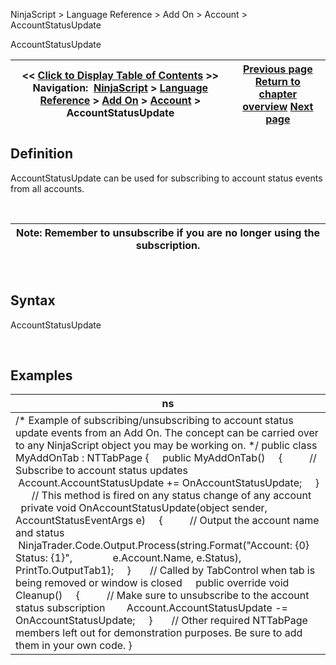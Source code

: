 ﻿


NinjaScript \> Language Reference \> Add On \> Account \> AccountStatusUpdate






















AccountStatusUpdate







| \<\< [Click to Display Table of Contents](accountstatusupdate.md) \>\> **Navigation:**     [NinjaScript](ninjascript-1.md) \> [Language Reference](language_reference_wip-1.md) \> [Add On](add_on-1.md) \> [Account](account_class-1.md) \> AccountStatusUpdate | [Previous page](accountitemupdate-1.md) [Return to chapter overview](account_class-1.md) [Next page](all-1.md) |
| --- | --- |











## Definition


AccountStatusUpdate can be used for subscribing to account status events from all accounts.


 




| Note: Remember to unsubscribe if you are no longer using the subscription. |
| --- |



 


## Syntax


AccountStatusUpdate


 


## Examples




| ns |
| --- |
| /\* Example of subscribing/unsubscribing to account status update events from an Add On. The concept can be carried over to any NinjaScript object you may be working on. \*/ public class MyAddOnTab : NTTabPage {      public MyAddOnTab()      {           // Subscribe to account status updates           Account.AccountStatusUpdate \+\= OnAccountStatusUpdate;      }        // This method is fired on any status change of any account      private void OnAccountStatusUpdate(object sender, AccountStatusEventArgs e)      {           // Output the account name and status           NinjaTrader.Code.Output.Process(string.Format("Account: {0} Status: {1}",                e.Account.Name, e.Status), PrintTo.OutputTab1\);      }        // Called by TabControl when tab is being removed or window is closed      public override void Cleanup()      {           // Make sure to unsubscribe to the account status subscription          Account.AccountStatusUpdate \-\= OnAccountStatusUpdate;      }        // Other required NTTabPage members left out for demonstration purposes. Be sure to add them in your own code. } |









